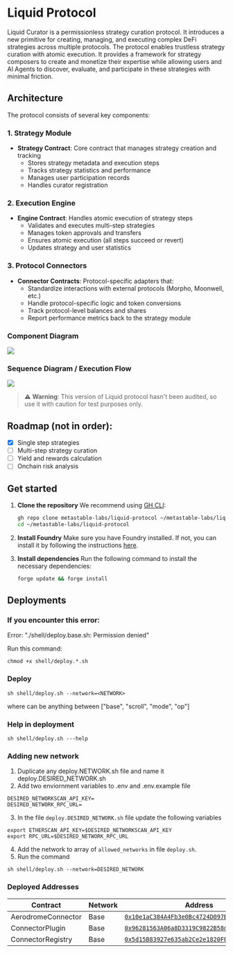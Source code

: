 # Liquid Protocol

Liquid Curator is a permissionless strategy curation protocol. It introduces a new primitive for creating, managing, and executing complex DeFi strategies across multiple protocols. The protocol enables trustless strategy curation with atomic execution. It provides a framework for strategy composers to create and monetize their expertise while allowing users and AI Agents to discover, evaluate, and participate in these strategies with minimal friction.

## Architecture

The protocol consists of several key components:

### 1. Strategy Module
- **Strategy Contract**: Core contract that manages strategy creation and tracking
  - Stores strategy metadata and execution steps
  - Tracks strategy statistics and performance
  - Manages user participation records
  - Handles curator registration

### 2. Execution Engine
- **Engine Contract**: Handles atomic execution of strategy steps
  - Validates and executes multi-step strategies
  - Manages token approvals and transfers
  - Ensures atomic execution (all steps succeed or revert)
  - Updates strategy and user statistics

### 3. Protocol Connectors
- **Connector Contracts**: Protocol-specific adapters that:
  - Standardize interactions with external protocols (Morpho, Moonwell, etc.)
  - Handle protocol-specific logic and token conversions
  - Track protocol-level balances and shares
  - Report performance metrics back to the strategy module
 
### Component Diagram
[![](https://mermaid.ink/img/pako:eNp9kktvwjAMx79K5HPp-kKUakKaSo9IkwqXtRxCa0q1NkZposEQ330Z5VEOW6REf9s_O87jBAWVCBFUku93bDnPBTNjlcVackVyzUajGUuzVBkTqyNbUKkbXPfYIlt1eGWSLDlgoVVNgiWiqsUNSv8PJ5dw7GYxCYGF2ZO5rxv5MkO7ss12cr-jZ9QboN4QJfGFTfMM-wPYf8BvKKmU1D43mS7NQbnq2FLy4rMW1TXar53e9LcUk0T2LklRQU0fu9R4yGTgXfYaRflHsWt73SMndgfaG2j_XgssaFG2vC7N451-3TmoHbaYQ2RkiVuuG5VDLs4G5VpRehQFREpqtECSrnYQbXnTGUvvS_O485qbjtq7d8_FB1F7SzEmRCc4QOQGdjCZBFPP98x0grFnwdG4_bHtO14QuGHguGNvPDlb8H2p4NjBtB9O6IfuNAwtwLI2h170v68gsa0rOP8A6InBXw?type=png)](https://mermaid.live/edit#pako:eNp9kktvwjAMx79K5HPp-kKUakKaSo9IkwqXtRxCa0q1NkZposEQ330Z5VEOW6REf9s_O87jBAWVCBFUku93bDnPBTNjlcVackVyzUajGUuzVBkTqyNbUKkbXPfYIlt1eGWSLDlgoVVNgiWiqsUNSv8PJ5dw7GYxCYGF2ZO5rxv5MkO7ss12cr-jZ9QboN4QJfGFTfMM-wPYf8BvKKmU1D43mS7NQbnq2FLy4rMW1TXar53e9LcUk0T2LklRQU0fu9R4yGTgXfYaRflHsWt73SMndgfaG2j_XgssaFG2vC7N451-3TmoHbaYQ2RkiVuuG5VDLs4G5VpRehQFREpqtECSrnYQbXnTGUvvS_O485qbjtq7d8_FB1F7SzEmRCc4QOQGdjCZBFPP98x0grFnwdG4_bHtO14QuGHguGNvPDlb8H2p4NjBtB9O6IfuNAwtwLI2h170v68gsa0rOP8A6InBXw)

### Sequence Diagram / Execution Flow
[![](https://mermaid.ink/img/pako:eNptUt1rwjAQ_1fCPeypulpb3PLgi3OwwWBM3MPoS0jPWmiTLk1AJ_7vu7ZWqzWQ5D5-97sP7gBSJwgcKvx1qCS-ZCI1oogVo1MKYzOZlUJZtq7QDK0ra4TFdD_0LFWaKRzaF1oplFbfIfs02mqp89bTvnXa0Xze5eFsYZCkx3edqZvsnXYF_xZ5lpDMHsivDdIrbHXF3VbK2XKH0lm8Yc21LtmrNgyF3LLKYtna69NGEsW5qT5LH3kGELhrk7M3ZdEIaS-4zje6Jv1C64yir3K5vcfaa2NdNv3WfbrqTq2X2fSQJyCqpBVOaILXQxoUAB4UaAqRJbQ6hzokBrvFAmPgJCa4ETUOYnUkqHBWr_ZKArfGoQdGu3QLfCPyijTXVHHau7OVFuJH66ILIRX4AXbAJ-E4nM3C52Aa0PXDKPBgT-ZpNJ76QRhOnkJ_EgXR7OjBX8PgjyMPMMloTh_tsjc7f_wHVLD53g?type=png)](https://mermaid.live/edit#pako:eNptUt1rwjAQ_1fCPeypulpb3PLgi3OwwWBM3MPoS0jPWmiTLk1AJ_7vu7ZWqzWQ5D5-97sP7gBSJwgcKvx1qCS-ZCI1oogVo1MKYzOZlUJZtq7QDK0ra4TFdD_0LFWaKRzaF1oplFbfIfs02mqp89bTvnXa0Xze5eFsYZCkx3edqZvsnXYF_xZ5lpDMHsivDdIrbHXF3VbK2XKH0lm8Yc21LtmrNgyF3LLKYtna69NGEsW5qT5LH3kGELhrk7M3ZdEIaS-4zje6Jv1C64yir3K5vcfaa2NdNv3WfbrqTq2X2fSQJyCqpBVOaILXQxoUAB4UaAqRJbQ6hzokBrvFAmPgJCa4ETUOYnUkqHBWr_ZKArfGoQdGu3QLfCPyijTXVHHau7OVFuJH66ILIRX4AXbAJ-E4nM3C52Aa0PXDKPBgT-ZpNJ76QRhOnkJ_EgXR7OjBX8PgjyMPMMloTh_tsjc7f_wHVLD53g)

> ⚠️ **Warning**: This version of Liquid protocol hasn't been audited, so use it with caution for test purposes only.

## Roadmap (not in order):

 - [x] Single step strategies
 - [ ] Multi-step strategy curation
 - [ ] Yield and rewards calculation
 - [ ] Onchain risk analysis

## Get started

1. **Clone the repository**
   We recommend using [GH CLI](https://cli.github.com):

   ```sh
   gh repo clone metastable-labs/liquid-protocol ~/metastable-labs/liquid-protocol
   cd ~/metastable-labs/liquid-protocol
   ```

2. **Install Foundry**
   Make sure you have Foundry installed. If not, you can install it by following the instructions [here](https://book.getfoundry.sh/getting-started/installation).

3. **Install dependencies**
   Run the following command to install the necessary dependencies:

   ```sh
   forge update && forge install
   ```

## Deployments

### If you encounter this error:

Error: "./shell/deploy.base.sh: Permission denied"

Run this command:

```
chmod +x shell/deploy.*.sh
```

### Deploy

```
sh shell/deploy.sh --network=<NETWORK>
```

where <NETWORK> can be anything between ["base", "scroll", "mode", "op"]

### Help in deployment

```
sh shell/deploy.sh ---help
```

### Adding new network

1. Duplicate any deploy.NETWORK.sh file and name it deploy.DESIRED_NETWORK.sh
2. Add two enviornment variables to .env and .env.example file

```
DESIRED_NETWORKSCAN_API_KEY=
DESIRED_NETWORK_RPC_URL=
```

3. In the file `deploy.DESIRED_NETWORK.sh` file update the following variables

```
export ETHERSCAN_API_KEY=$DESIRED_NETWORKSCAN_API_KEY
export RPC_URL=$DESIRED_NETWORK_RPC_URL
```

4. Add the network to array of `allowed_networks` in file `deploy.sh`.
5. Run the command

```
sh shell/deploy.sh --network=DESIRED_NETWORK
```

### Deployed Addresses

| Contract | Network | Address |
|----------|---------|---------|
| AerodromeConnector | Base | [`0x10e1aC384A4Fb3e0Bc4724D097B0d7F4e99143E6`](https://basescan.org/address/0x10e1aC384A4Fb3e0Bc4724D097B0d7F4e99143E6) |
| ConnectorPlugin | Base | [`0x96281563A06a8D3319C9822B58d8808FaC7EA14D`](https://basescan.org/address/0x96281563A06a8D3319C9822B58d8808FaC7EA14D) |
| ConnectorRegistry | Base | [`0x5d15B83927e635ab2Ce2e1820F03Ac552082b047`](https://basescan.org/address/0x5d15B83927e635ab2Ce2e1820F03Ac552082b047) |
